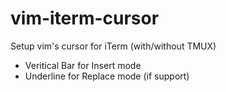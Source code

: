 # vim-iterm-cursor
Setup vim's cursor for iTerm (with/without TMUX)

* Veritical Bar for Insert mode
* Underline for Replace mode (if support)
